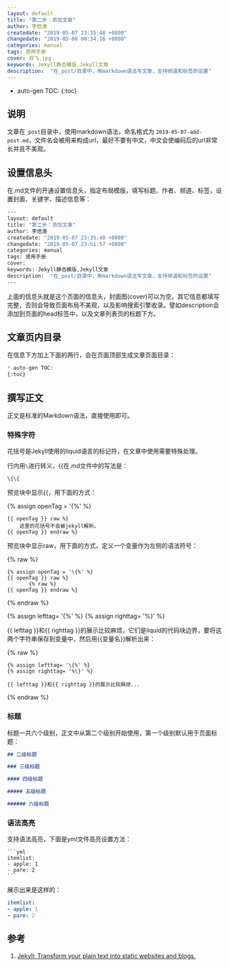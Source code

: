 ```yaml
---
layout: default
title: "第二步：添加文章"
author: 李佶澳
createdate: "2019-05-07 23:35:48 +0800"
changedate: "2019-05-08 00:34:16 +0800"
categories: manual
tags: 使用手册
cover: 双飞.jpg
keywords: Jekyll静态模版,Jekyll文章
description:  "在_post/目录中，用markdown语法写文章，支持频道和标签的设置"
---
```


* auto-gen TOC:
{:toc}

## 说明

文章在`_post`目录中，使用markdown语法，命名格式为 `2019-05-07-add-post.md`，文件名会被用来构成url，最好不要有中文，中文会使编码后的url非常长并且不美观。

## 设置信息头

在.md文件的开通设置信息头，指定布局模版，填写标题、作者、频道、标签，设置封面、关键字、描述信息等：

```sh
---
layout: default
title: "第二步：添加文章"
author: 李佶澳
createdate: "2019-05-07 23:35:48 +0800"
changedate: "2019-05-07 23:51:57 +0800"
categories: manual
tags: 使用手册
cover:
keywords: Jekyll静态模版,Jekyll文章
description:  "在_post/目录中，用markdown语法写文章，支持频道和标签的设置"
---
```

上面的信息头就是这个页面的信息头，封面图(cover)可以为空，其它信息都填写完整，否则会导致页面布局不美观，以及影响搜索引擎收录。譬如description会添加到页面的head标签中，以及文章列表页的标题下方。

## 文章页内目录

在信息下方加上下面的两行，会在页面顶部生成文章页面目录：

```markdown
* auto-gen TOC:
{:toc}
```

## 撰写正文

正文是标准的Markdown语法，直接使用即可。

### 特殊字符

花括号是Jekyll使用的liquid语言的标记符，在文章中使用需要特殊处理。

行内用`\`进行转义，\{\{在.md文件中的写法是：

```
\{\{
```

预览块中显示\{\{，用下面的方式：

{% assign openTag = '{%' %} 

	{{ openTag }} raw %}
	    这里的花括号不会被jekyll解析。
	{{ openTag }} endraw %}

预览块中显示raw，用下面的方式，定义一个变量作为左侧的语法符号：

{% raw %}

	{% assign openTag = '\{%' %} 
	{{ openTag }} raw %}   
	       {% raw %}
	{{ openTag }} endraw %}

{% endraw %}

{% assign lefttag= '\{%' %}
{% assign righttag= '%\}' %}

{{ lefttag }}和{{ righttag }}的展示比较麻烦，它们是liquid的代码块边界，要将这两个字符串保存到变量中，然后用\{\{变量名\}\}解析出来：

{% raw %}

	{% assign lefttag= '\{%' %}
	{% assign righttag= '%\}' %}
	
	{{ lefttag }}和{{ righttag }}的展示比较麻烦...

{% endraw %}

### 标题

标题一共六个级别，正文中从第二个级别开始使用，第一个级别默认用于页面标题：

```markdown
## 二级标题

### 三级标题

#### 四级标题

##### 五级标题

###### 六级标题
```

### 语法高亮

支持语法高亮，下面是yml文件高亮设置方法：

	```yml
	itemlist:
	- apple: 1
	- pare: 2
	```

展示出来是这样的：

```yml 
itemlist:
- apple: 1
- pare: 2
```

## 参考

1. [Jekyll: Transform your plain text into static websites and blogs.][1]

[1]: https://jekyllrb.com/ "Jekyll: Transform your plain text into static websites and blogs."
